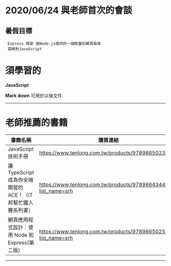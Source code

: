 # 2020/06/24 與老師首次的會談
## 暑假目標
     Express 框架 是Node.js提供的一個輕量的網頁框架
     需精熟JavaScript

# 須學習的
**JavaScript**

**Mark down** 
可用於以後文件

---
# 老師推薦的書籍

書籍名稱 | 購買連結 |
-------- | -------- |
JavaScript 技術手冊     | https://www.tenlong.com.tw/products/9789865023188     |
讓 TypeScript 成為你全端開發的 ACE！（iT邦幫忙鐵人賽系列書）     | https://www.tenlong.com.tw/products/9789864344895?list_name=srh    |
網頁應用程式設計：使用 Node 和 Express(第二版)     | https://www.tenlong.com.tw/products/9789865025311?list_name=srh    |

---
